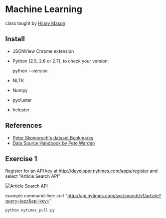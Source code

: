 Machine Learning
================

class taught by [Hilary Mason](http://www.hilarymason.com/)

Install 
--------

* JSONView Chrome extension
* Python (2.5, 2.6 or 2.7), to check your version:

    python --version

* NLTK
* Numpy
* pycluster
* hcluster

References
----------

* [Peter Skomoroch's dataset Bookmarks](http://www.delicious.com/pskomoroch/dataset)
* [Data Source Handbook by Pete Warden](http://oreilly.com/catalog/0636920018254)

Exercise 1 
----------

Register for an API key at http://developer.nytimes.com/apps/register and select "Article Search API"

![Article Search API](https://img.skitch.com/20110731-b79yqahpf58d43ss2grqi1pi8.png)


example command-line:
curl "http://api.nytimes.com/svc/search/v1/article?query=jazz&api-key=<insert you key here>"

    python nytimes_pull.py

